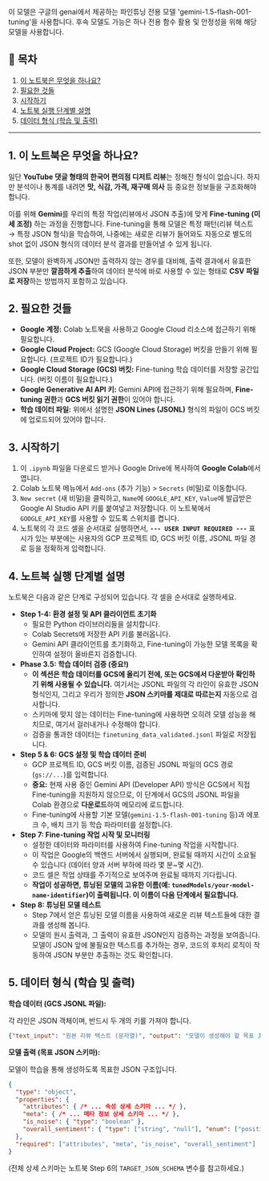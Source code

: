 이 모델은 구글의 genai에서 제공하는 파인튜닝 전용 모델 'gemini-1.5-flash-001-tuning'을 사용합니다. 후속 모델도 가능은 하나 전용 함수 활용 및 안정성을 위해 해당 모델을 사용합니다. 

## 📄 목차

1.  [이 노트북은 무엇을 하나요?](#1-이-노트북은-무엇을-하나요)
2.  [필요한 것들](#2-필요한-것들)
3.  [시작하기](#3-시작하기)
4.  [노트북 실행 단계별 설명](#4-노트북-실행-단계별-설명)
5.  [데이터 형식 (학습 및 출력)](#5-데이터-형식-학습-및-출력)
---

## 1. 이 노트북은 무엇을 하나요?

일단 **YouTube 댓글 형태의 한국어 편의점 디저트 리뷰**는 정해진 형식이 없습니다. 하지만 분석이나 통계를 내려면 **맛, 식감, 가격, 재구매 의사** 등 중요한 정보들을 구조화해야 합니다.

이를 위해 **Gemini**를 우리의 특정 작업(리뷰에서 JSON 추출)에 맞게 **Fine-tuning (미세 조정)** 하는 과정을 진행합니다. Fine-tuning을 통해 모델은 특정 패턴(리뷰 텍스트 → 특정 JSON 형식)을 학습하여, 나중에는 새로운 리뷰가 들어와도 자동으로 별도의 shot 없이 JSON 형식의 데이터 분석 결과를 만들어낼 수 있게 됩니다.

또한, 모델이 완벽하게 JSON만 출력하지 않는 경우를 대비해, 출력 결과에서 유효한 JSON 부분만 **깔끔하게 추출**하여 데이터 분석에 바로 사용할 수 있는 형태로 **CSV 파일로 저장**하는 방법까지 포함하고 있습니다.

## 2. 필요한 것들

*   **Google 계정:** Colab 노트북을 사용하고 Google Cloud 리소스에 접근하기 위해 필요합니다.
*   **Google Cloud Project:** GCS (Google Cloud Storage) 버킷을 만들기 위해 필요합니다. (프로젝트 ID가 필요합니다.)
*   **Google Cloud Storage (GCS) 버킷:** Fine-tuning 학습 데이터를 저장할 공간입니다. (버킷 이름이 필요합니다.)
*   **Google Generative AI API 키:** Gemini API에 접근하기 위해 필요하며, **Fine-tuning 권한**과 **GCS 버킷 읽기 권한**이 있어야 합니다.
*   **학습 데이터 파일:** 위에서 설명한 **JSON Lines (JSONL)** 형식의 파일이 GCS 버킷에 업로드되어 있어야 합니다.

## 3. 시작하기

1.  이 `.ipynb` 파일을 다운로드 받거나 Google Drive에 복사하여 **Google Colab**에서 엽니다.
2.  Colab 노트북 메뉴에서 `Add-ons` (추가 기능) > `Secrets` (비밀)로 이동합니다.
3.  `New secret` (새 비밀)을 클릭하고, `Name`에 `GOOGLE_API_KEY`, `Value`에 발급받은 Google AI Studio API 키를 붙여넣고 저장합니다. 이 노트북에서 `GOOGLE_API_KEY`를 사용할 수 있도록 스위치를 켭니다.
4.  노트북의 각 코드 셀을 순서대로 실행하면서, **`--- USER INPUT REQUIRED ---`** 표시가 있는 부분에는 사용자의 GCP 프로젝트 ID, GCS 버킷 이름, JSONL 파일 경로 등을 정확하게 입력합니다.

## 4. 노트북 실행 단계별 설명

노트북은 다음과 같은 단계로 구성되어 있습니다. 각 셀을 순서대로 실행하세요.

*   **Step 1-4: 환경 설정 및 API 클라이언트 초기화**
    *   필요한 Python 라이브러리들을 설치합니다.
    *   Colab Secrets에 저장한 API 키를 불러옵니다.
    *   Gemini API 클라이언트를 초기화하고, Fine-tuning이 가능한 모델 목록을 확인하여 설정이 올바른지 검증합니다.
*   **Phase 3.5: 학습 데이터 검증 (중요!)**
    *   **이 섹션은 학습 데이터를 GCS에 올리기 전에, 또는 GCS에서 다운받아 확인하기 위해 사용될 수 있습니다.** 여기서는 JSONL 파일의 각 라인이 유효한 JSON 형식인지, 그리고 우리가 정의한 **JSON 스키마를 제대로 따르는지** 자동으로 검사합니다.
    *   스키마에 맞지 않는 데이터는 Fine-tuning에 사용하면 오히려 모델 성능을 해치므로, 여기서 걸러내거나 수정해야 합니다.
    *   검증을 통과한 데이터는 `finetuning_data_validated.jsonl` 파일로 저장됩니다.
*   **Step 5 & 6: GCS 설정 및 학습 데이터 준비**
    *   GCP 프로젝트 ID, GCS 버킷 이름, 검증된 JSONL 파일의 GCS 경로(`gs://...`)를 입력합니다.
    *   **중요:** 현재 사용 중인 Gemini API (Developer API) 방식은 GCS에서 직접 Fine-tuning을 지원하지 않으므로, 이 단계에서 GCS의 JSONL 파일을 Colab 환경으로 **다운로드**하여 메모리에 로드합니다.
    *   Fine-tuning에 사용할 기본 모델(`gemini-1.5-flash-001-tuning` 등)과 에포크 수, 배치 크기 등 학습 파라미터를 설정합니다.
*   **Step 7: Fine-tuning 작업 시작 및 모니터링**
    *   설정한 데이터와 파라미터를 사용하여 Fine-tuning 작업을 시작합니다.
    *   이 작업은 Google의 백엔드 서버에서 실행되며, 완료될 때까지 시간이 소요될 수 있습니다 (데이터 양과 서버 부하에 따라 몇 분~몇 시간).
    *   코드 셀은 작업 상태를 주기적으로 보여주며 완료될 때까지 기다립니다.
    *   **작업이 성공하면, 튜닝된 모델의 고유한 이름(예: `tunedModels/your-model-name-identifier`)이 출력됩니다. 이 이름이 다음 단계에서 필요합니다.**
*   **Step 8: 튜닝된 모델 테스트**
    *   Step 7에서 얻은 튜닝된 모델 이름을 사용하여 새로운 리뷰 텍스트들에 대한 결과를 생성해 봅니다.
    *   모델의 원시 출력과, 그 출력이 유효한 JSON인지 검증하는 과정을 보여줍니다. 모델이 JSON 앞에 불필요한 텍스트를 추가하는 경우, 코드의 후처리 로직이 작동하여 JSON 부분만 추출하는 것도 확인합니다.

## 5. 데이터 형식 (학습 및 출력)

**학습 데이터 (GCS JSONL 파일):**

각 라인은 JSON 객체이며, 반드시 두 개의 키를 가져야 합니다.

```json
{"text_input": "원본 리뷰 텍스트 (문자열)", "output": "모델이 생성해야 할 목표 JSON 객체를 문자열로 변환한 것"}
```

**모델 출력 (목표 JSON 스키마):**

모델이 학습을 통해 생성하도록 목표한 JSON 구조입니다.

```json
{
  "type": "object",
  "properties": {
    "attributes": { /* ... 속성 상세 스키마 ... */ },
    "meta": { /* ... 메타 정보 상세 스키마 ... */ },
    "is_noise": { "type": "boolean" },
    "overall_sentiment": { "type": ["string", "null"], "enum": ["positive", "negative", "mixed", "neutral", null] }
  },
  "required": ["attributes", "meta", "is_noise", "overall_sentiment"]
}
```
(전체 상세 스키마는 노트북 Step 6의 `TARGET_JSON_SCHEMA` 변수를 참고하세요.)
